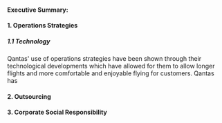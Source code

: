 

#### Executive Summary:



#### 1. Operations Strategies



##### 1.1 Technology

Qantas' use of operations strategies have been shown through their technological developments which have allowed for them to allow longer flights and more comfortable and enjoyable flying for customers. Qantas has 

#### 2. Outsourcing



#### 3. Corporate Social Responsibility



